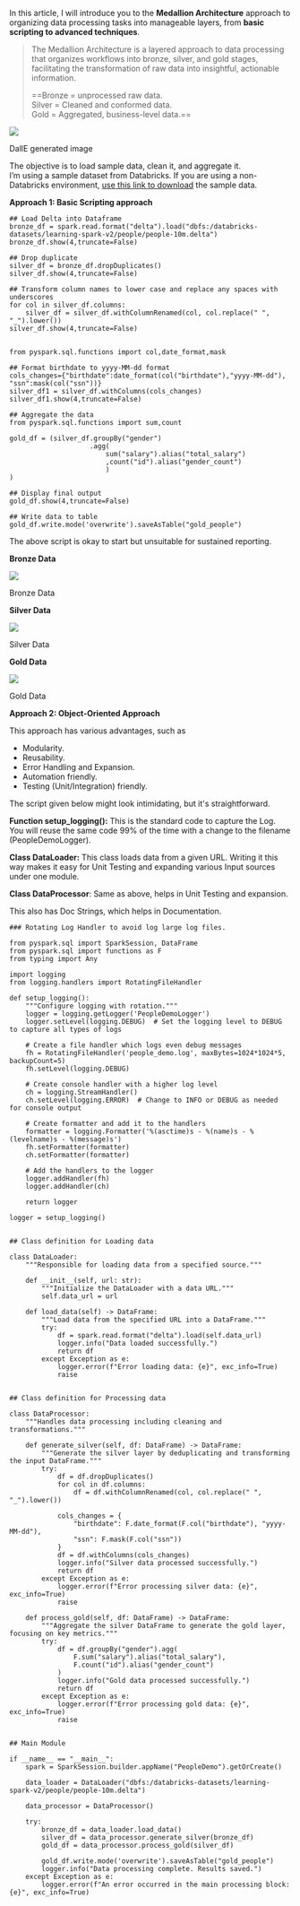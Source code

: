 

In this article, I will introduce you to the **Medallion Architecture** approach to organizing data processing tasks into manageable layers, from **basic scripting to advanced techniques**.

> The Medallion Architecture is a layered approach to data processing that organizes workflows into bronze, silver, and gold stages, facilitating the transformation of raw data into insightful, actionable information.
> 
> ==Bronze = unprocessed raw data.  
> Silver = Cleaned and conformed data.  
> Gold = Aggregated, business-level data.==

![](https://miro.medium.com/v2/resize:fit:1400/1*Gpny59pjTPL1WheeyvyNbQ.jpeg)

DallE generated image

The objective is to load sample data, clean it, and aggregate it.  
I’m using a sample dataset from Databricks. If you are using a non-Databricks environment, [use this link to download](https://raw.githubusercontent.com/gchandra10/filestorage/main/people_data.csv) the sample data.

**Approach 1: Basic Scripting approach**

  
```
## Load Delta into Dataframe  
bronze_df = spark.read.format("delta").load("dbfs:/databricks-datasets/learning-spark-v2/people/people-10m.delta")  
bronze_df.show(4,truncate=False)  
  
## Drop duplicate  
silver_df = bronze_df.dropDuplicates()  
silver_df.show(4,truncate=False)  
  
## Transform column names to lower case and replace any spaces with underscores  
for col in silver_df.columns:  
    silver_df = silver_df.withColumnRenamed(col, col.replace(" ", "_").lower())  
silver_df.show(4,truncate=False)  
  
  
from pyspark.sql.functions import col,date_format,mask  
  
## Format birthdate to yyyy-MM-dd format  
cols_changes={"birthdate":date_format(col("birthdate"),"yyyy-MM-dd"), "ssn":mask(col("ssn"))}  
silver_df1 = silver_df.withColumns(cols_changes)  
silver_df1.show(4,truncate=False)  
  
## Aggregate the data  
from pyspark.sql.functions import sum,count  
  
gold_df = (silver_df.groupBy("gender")  
                    .agg(  
                        sum("salary").alias("total_salary")  
                        ,count("id").alias("gender_count")  
                        )  
)  
  
## Display final output  
gold_df.show(4,truncate=False)  
  
## Write data to table  
gold_df.write.mode('overwrite').saveAsTable("gold_people")
```

The above script is okay to start but unsuitable for sustained reporting.

**Bronze Data**

![](https://miro.medium.com/v2/resize:fit:1400/1*KR2ZitslS6lTgBOJx8molw.png)

Bronze Data

**Silver Data**

![](https://miro.medium.com/v2/resize:fit:1400/1*a9KPWSZx048kJ9Fm1ce9Mw.png)

Silver Data

**Gold Data**

![](https://miro.medium.com/v2/resize:fit:1400/1*MUaDpQW8zr01a397hfd_xw.png)

Gold Data

**Approach 2: Object-Oriented Approach**

This approach has various advantages, such as

- Modularity.
- Reusability.
- Error Handling and Expansion.
- Automation friendly.
- Testing (Unit/Integration) friendly.

The script given below might look intimidating, but it's straightforward.

**Function setup_logging():** This is the standard code to capture the Log. You will reuse the same code 99% of the time with a change to the filename (PeopleDemoLogger).

**Class DataLoader:** This class loads data from a given URL. Writing it this way makes it easy for Unit Testing and expanding various Input sources under one module.

**Class DataProcessor**: Same as above, helps in Unit Testing and expansion.

This also has Doc Strings, which helps in Documentation.

```
### Rotating Log Handler to avoid log large log files.  
  
from pyspark.sql import SparkSession, DataFrame  
from pyspark.sql import functions as F  
from typing import Any  
  
import logging  
from logging.handlers import RotatingFileHandler  
  
def setup_logging():  
    """Configure logging with rotation."""  
    logger = logging.getLogger('PeopleDemoLogger')  
    logger.setLevel(logging.DEBUG)  # Set the logging level to DEBUG to capture all types of logs  
  
    # Create a file handler which logs even debug messages  
    fh = RotatingFileHandler('people_demo.log', maxBytes=1024*1024*5, backupCount=5)  
    fh.setLevel(logging.DEBUG)  
  
    # Create console handler with a higher log level  
    ch = logging.StreamHandler()  
    ch.setLevel(logging.ERROR)  # Change to INFO or DEBUG as needed for console output  
  
    # Create formatter and add it to the handlers  
    formatter = logging.Formatter('%(asctime)s - %(name)s - %(levelname)s - %(message)s')  
    fh.setFormatter(formatter)  
    ch.setFormatter(formatter)  
  
    # Add the handlers to the logger  
    logger.addHandler(fh)  
    logger.addHandler(ch)  
  
    return logger  
  
logger = setup_logging()  
  
  
## Class definition for Loading data  
  
class DataLoader:  
    """Responsible for loading data from a specified source."""  
      
    def __init__(self, url: str):  
        """Initialize the DataLoader with a data URL."""  
        self.data_url = url  
  
    def load_data(self) -> DataFrame:  
        """Load data from the specified URL into a DataFrame."""  
        try:  
            df = spark.read.format("delta").load(self.data_url)  
            logger.info("Data loaded successfully.")  
            return df  
        except Exception as e:  
            logger.error(f"Error loading data: {e}", exc_info=True)  
            raise  
  
  
## Class definition for Processing data  
  
class DataProcessor:  
    """Handles data processing including cleaning and transformations."""  
      
    def generate_silver(self, df: DataFrame) -> DataFrame:  
        """Generate the silver layer by deduplicating and transforming the input DataFrame."""  
        try:  
            df = df.dropDuplicates()  
            for col in df.columns:  
                df = df.withColumnRenamed(col, col.replace(" ", "_").lower())  
  
            cols_changes = {  
                "birthdate": F.date_format(F.col("birthdate"), "yyyy-MM-dd"),  
                "ssn": F.mask(F.col("ssn"))  
            }  
            df = df.withColumns(cols_changes)  
            logger.info("Silver data processed successfully.")  
            return df  
        except Exception as e:  
            logger.error(f"Error processing silver data: {e}", exc_info=True)  
            raise  
  
    def process_gold(self, df: DataFrame) -> DataFrame:  
        """Aggregate the silver DataFrame to generate the gold layer, focusing on key metrics."""  
        try:  
            df = df.groupBy("gender").agg(  
                F.sum("salary").alias("total_salary"),  
                F.count("id").alias("gender_count")  
            )  
            logger.info("Gold data processed successfully.")  
            return df  
        except Exception as e:  
            logger.error(f"Error processing gold data: {e}", exc_info=True)  
            raise  
  
  
## Main Module  
  
if __name__ == "__main__":  
    spark = SparkSession.builder.appName("PeopleDemo").getOrCreate()  
  
    data_loader = DataLoader("dbfs:/databricks-datasets/learning-spark-v2/people/people-10m.delta")  
      
    data_processor = DataProcessor()  
  
    try:  
        bronze_df = data_loader.load_data()  
        silver_df = data_processor.generate_silver(bronze_df)  
        gold_df = data_processor.process_gold(silver_df)  
  
        gold_df.write.mode('overwrite').saveAsTable("gold_people")  
        logger.info("Data processing complete. Results saved.")  
    except Exception as e:  
        logger.error(f"An error occurred in the main processing block: {e}", exc_info=True)
```
